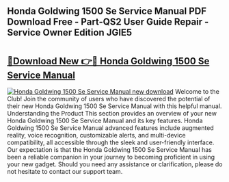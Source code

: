 ## Honda Goldwing 1500 Se Service Manual PDF Download Free - Part-QS2 User Guide Repair - Service Owner Edition JGIE5

# <h2><a href="http://bc67990.oget.top/?id=Honda+Goldwing+1500+Se+Service+Manual">🔗Download New 👉🔴 Honda Goldwing 1500 Se Service Manual</a></h2>

[![Honda Goldwing 1500 Se Service Manual new download](https://i.imgur.com/5g1atiW.png)](http://bc67990.oget.top/?id=Honda+Goldwing+1500+Se+Service+Manual)
Welcome to the Club! Join the community of users who have discovered the potential of their new Honda Goldwing 1500 Se Service Manual with this helpful manual. Understanding the Product This section provides an overview of your new Honda Goldwing 1500 Se Service Manual and its key features. Honda Goldwing 1500 Se Service Manual advanced features include augmented reality, voice recognition, customizable alerts, and multi-device compatibility, all accessible through the sleek and user-friendly interface. Our expectation is that the Honda Goldwing 1500 Se Service Manual has been a reliable companion in your journey to becoming proficient in using your new gadget. Should you need any assistance or clarification, please do not hesitate to contact our support team.
